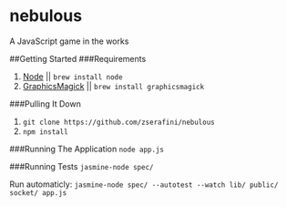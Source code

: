 nebulous
========

A JavaScript game in the works

##Getting Started
###Requirements
1. [Node](http://nodejs.org/download/) || ```brew install node```
2. [GraphicsMagick](http://www.graphicsmagick.org/) || ```brew install graphicsmagick```

###Pulling It Down
1.  ```git clone https://github.com/zserafini/nebulous```
2.  ```npm install```

###Running The Application
```node app.js```

###Running Tests
```jasmine-node spec/```

Run automaticly:
```jasmine-node spec/ --autotest --watch lib/ public/ socket/ app.js```
